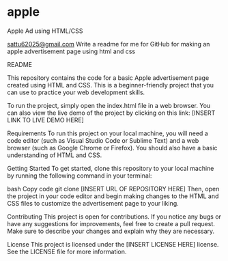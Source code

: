 # apple
Apple Ad using HTML/CSS


sattu62025@gmail.com
Write a readme for me for GitHub for making an apple advertisement page using html and css

README

This repository contains the code for a basic Apple advertisement page created using HTML and CSS. This is a beginner-friendly project that you can use to practice your web development skills.

To run the project, simply open the index.html file in a web browser. You can also view the live demo of the project by clicking on this link: [INSERT LINK TO LIVE DEMO HERE]

Requirements
To run this project on your local machine, you will need a code editor (such as Visual Studio Code or Sublime Text) and a web browser (such as Google Chrome or Firefox). You should also have a basic understanding of HTML and CSS.

Getting Started
To get started, clone this repository to your local machine by running the following command in your terminal:

bash
Copy code
git clone [INSERT URL OF REPOSITORY HERE]
Then, open the project in your code editor and begin making changes to the HTML and CSS files to customize the advertisement page to your liking.

Contributing
This project is open for contributions. If you notice any bugs or have any suggestions for improvements, feel free to create a pull request. Make sure to describe your changes and explain why they are necessary.

License
This project is licensed under the [INSERT LICENSE HERE] license. See the LICENSE file for more information.

